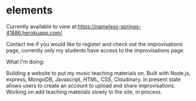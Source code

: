 # elements


Currently available to view at:https://nameless-springs-41886.herokuapp.com/

Contact me if you would like to register and check out the improvisations page, currently only my students have access to the improvisations page.

What I'm doing: 

Building a website to put my music teaching materials on. Built with Node.js, express, MongoDB, Javascript, HTML, CSS, Cloudinary. In present state allows users to 
create an account to upload and share improvisations. Working on add teaching materials slowly to the site, in process.

